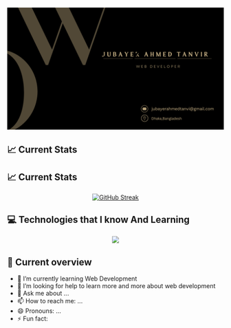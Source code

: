 ![The San Juan Mountains are beautiful!](/git%20cover.png "San Juan Mountains")
## 📈 Current Stats
## 📈 Current Stats
<div align="center">
<a href="https://git.io/streak-stats"><img src="https://github-readme-streak-stats.herokuapp.com?user=jubayer234&theme=dark&border_radius=5&card_width=600&border=CAB387&stroke=CAB387&ring=CAB387&fire=CAB387&currStreakLabel=CAB387&dates=FFFFFF" alt="GitHub Streak" /></a>
</div>

## 💻 Technologies that I know And Learning
<p align="center">
  <a href="https://skillicons.dev">
    <img src="https://skillicons.dev/icons?i=github,html,css,tailwind,react,firebase" />
  </a>
</p>

## 👀 Current overview
- 🌱 I’m currently learning Web Development
- 🤔 I’m looking for help to learn more and more about web development
- 💬 Ask me about ...
- 📫 How to reach me: ...
- 😄 Pronouns: ...
- ⚡ Fun fact: 
